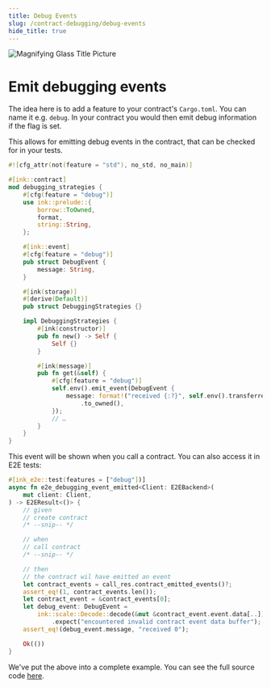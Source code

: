 ```yaml
---
title: Debug Events
slug: /contract-debugging/debug-events
hide_title: true
---
```


![Magnifying Glass Title Picture](/img/title/magnifying-glass.svg)

# Emit debugging events

The idea here is to add a feature to your contract's `Cargo.toml`. You can 
name it e.g. `debug`.
In your contract you would then emit debug information if the flag is set.

This allows for emitting debug events in the contract, that can be checked 
for in your tests.

```rust
#![cfg_attr(not(feature = "std"), no_std, no_main)]

#[ink::contract]
mod debugging_strategies {
    #[cfg(feature = "debug")]
    use ink::prelude::{
        borrow::ToOwned,
        format,
        string::String,
    };

    #[ink::event]
    #[cfg(feature = "debug")]
    pub struct DebugEvent {
        message: String,
    }

    #[ink(storage)]
    #[derive(Default)]
    pub struct DebuggingStrategies {}

    impl DebuggingStrategies {
        #[ink(constructor)]
        pub fn new() -> Self {
            Self {}
        }

        #[ink(message)]
        pub fn get(&self) {
            #[cfg(feature = "debug")]
            self.env().emit_event(DebugEvent {
                message: format!("received {:?}", self.env().transferred_value())
                    .to_owned(),
            });
            // …
        }
    }
}
```

This event will be shown when you call a contract. You can also access it in E2E tests:

```rust
#[ink_e2e::test(features = ["debug"])]
async fn e2e_debugging_event_emitted<Client: E2EBackend>(
    mut client: Client,
) -> E2EResult<()> {
    // given
    // create contract
    /* --snip-- */

    // when
    // call contract
    /* --snip-- */

    // then
    // the contract wil have emitted an event
    let contract_events = call_res.contract_emitted_events()?;
    assert_eq!(1, contract_events.len());
    let contract_event = &contract_events[0];
    let debug_event: DebugEvent =
        ink::scale::Decode::decode(&mut &contract_event.event.data[..])
            .expect("encountered invalid contract event data buffer");
    assert_eq!(debug_event.message, "received 0");

    Ok(())
}
```

We've put the above into a complete example. You can see the full source code
[here](https://github.com/use-ink/ink/tree/master/integration-tests/public/debugging-strategies/lib.rs).
